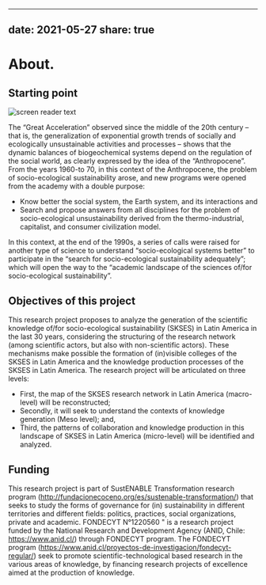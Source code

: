 
---
date: 2021-05-27
share: true
---



# About.

## Starting point

![screen reader text](plant.jpg "")


The “Great Acceleration” observed since the middle of the 20th century – that is, the generalization of exponential growth trends of socially and ecologically unsustainable activities and processes – shows that the dynamic balances of biogeochemical systems depend on the regulation of the social world, as clearly expressed by the idea of ​​the “Anthropocene”. 
From the years 1960-to 70, in this context of the Anthropocene, the problem of socio-ecological sustainability arose, and new programs were opened from the academy with a double purpose:

- Know better the social system, the Earth system, and its interactions and
- Search and propose answers from all disciplines for the problem of socio-ecological unsustainability derived from the thermo-industrial, capitalist, and consumer civilization model.

In this context, at the end of the 1990s, a series of calls were raised for another type of science to understand “socio-ecological systems better” to participate in the “search for socio-ecological sustainability adequately”; which will open the way to the “academic landscape of the sciences of/for socio-ecological sustainability”.

## Objectives of this project

This research project proposes to analyze the generation of the scientific knowledge of/for socio-ecological sustainability (SKSES) in Latin America in the last 30 years, considering the structuring of the research network (among scientific actors, but also with non-scientific actors). These mechanisms make possible the formation of (in)visible colleges of the SKSES in Latin America and the knowledge production processes of the SKSES in Latin America. 
The research project will be articulated on three levels:

- First, the map of the SKSES research network in Latin America (macro-level) will be reconstructed;
- Secondly, it will seek to understand the contexts of knowledge generation (Meso level); and,
- Third, the patterns of collaboration and knowledge production in this landscape of SKSES in Latin America (micro-level) will be identified and analyzed.

## Funding

This research project is part of SustENABLE Transformation research program (http://fundacionecoceno.org/es/sustenable-transformation/) that seeks to study the forms of governance for (in) sustainability in different territories and different fields: politics, practices, social organizations, private and academic. FONDECYT N°1220560 " is a research project funded by the National Research and Development Agency (ANID, Chile: https://www.anid.cl/) through FONDECYT program. The FONDECYT program (https://www.anid.cl/proyectos-de-investigacion/fondecyt-regular/) seek to promote scientific-technological based research in the various areas of knowledge, by financing research projects of excellence aimed at the production of knowledge.
